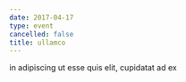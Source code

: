 ```yaml
---
date: 2017-04-17
type: event
cancelled: false
title: ullamco
---
```

in adipiscing ut esse quis elit, cupidatat ad ex